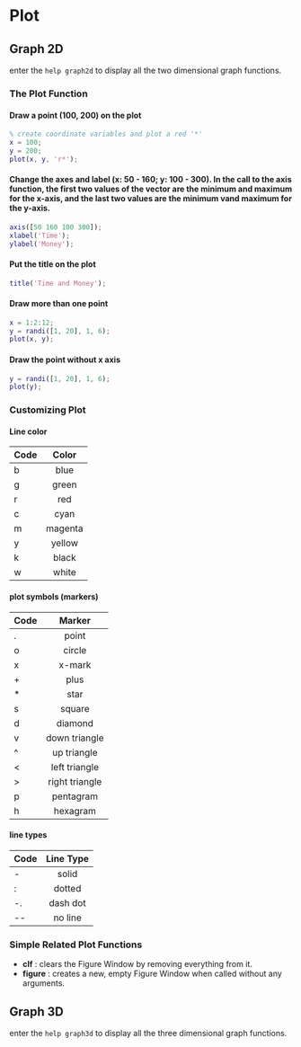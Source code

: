 # Plot

## Graph 2D

enter the `help graph2d` to display all the two dimensional graph functions.

### The Plot Function

#### Draw a point (100, 200) on the plot

```MATLAB
% create coordinate variables and plot a red '*'
x = 100;
y = 200;
plot(x, y, 'r*');
```

#### Change the axes and label (x: 50 - 160; y: 100 - 300). In the call to the **axis** function, the first two values of the vector are the minimum and maximum for the x-axis, and the last two values are the minimum vand maximum for the y-axis.

```MATLAB
axis([50 160 100 300]);
xlabel('Time');
ylabel('Money');
```

#### Put the title on the plot

```MATLAB
title('Time and Money');
```

#### Draw more than one point

```MATLAB
x = 1:2:12;
y = randi([1, 20], 1, 6);
plot(x, y);
```

#### Draw the point without x axis

```MATLAB
y = randi([1, 20], 1, 6);
plot(y);
```

### Customizing Plot

#### Line color

| Code        | Color         |
| ------------|:-------------:|
| b           |  blue         |
| g           |  green        |
| r           |  red          |
| c           |  cyan         |
| m           |  magenta      |
| y           |  yellow       |
| k           |  black        |
| w           |  white        |

#### plot symbols (markers)

| Code        | Marker           |
| ------------|:----------------:|
| .           |  point           |
| o           |  circle          |
| x           |  x-mark          |
| +           |  plus            |
| *           |  star            |
| s           |  square          |
| d           |  diamond         |
| v           |  down triangle   |
| ^           |  up triangle     |
| <           |  left triangle   |
| >           |  right triangle  |
| p           |  pentagram       |
| h           |  hexagram        |

#### line types

| Code        | Line Type        |
| ------------|:----------------:|
| -           |  solid           |
| :           |  dotted          |
| -.          |  dash dot        |
| --          |  no line         |

### Simple Related Plot Functions

* **clf** : clears the Figure Window by removing everything from it.
* **figure** : creates a new, empty Figure Window when called without any arguments.

## Graph 3D

enter the `help graph3d` to display all the three dimensional graph functions.